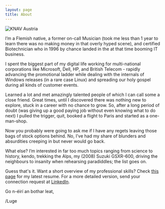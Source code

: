 ```yaml
---
layout: page
title: About
---
```


![KNAV Austria](/assets/C2ADV01.jpg)

I’m a Flemish native, a former on-call Musician (took me less than 1 year to learn there was no making money in that overly hyped scene), and certified Biotechnician who in 1996 by chance landed in the at that time booming IT business.

I spent the biggest part of my digital life working for multi-national corporations like Microsoft, Dell, HP, and British Telecom - rapidly advancing the promotional ladder while dealing with the internals of Windows releases (in a rare case Linux) and spreading our holy gospel during all kinds of customer events. 

Learned a lot and met amazingly talented people of which I can call some a close friend. Great times, until I discovered there was nothing new to explore, stuck in a career with no chance to grow. So, after a long period of doubt (was giving up a good paying job without even knowing what to do next) I pulled the trigger, quit, booked a flight to Paris and started as a one-man-shop. 

Now you probably were going to ask me if I have any regets leaving those bags of stock options behind. No, I've had my share of blunders and absurdities creeping in but never would go back.

What else? I’m interested in far too much topics ranging from science to history, kendo, trekking the Alps, my (2008) Suzuki GSXR-600, driving the neighbours to insanity when rehearsing paradiddles; the list goes on.

Guess that's it. Want a short overview of my professional skills? Check [this page](https://github.com/lgeurts/Resume/blob/master/Moderncv%20Resume%20Luc%20Geurts%20%28US%29.pdf) for my latest resume. For a more detailed version, send your connection request at [LinkedIn](https://www.linkedin.com/in/lucgeurts).

Go n-éirí an bothar leat,

/Luge
